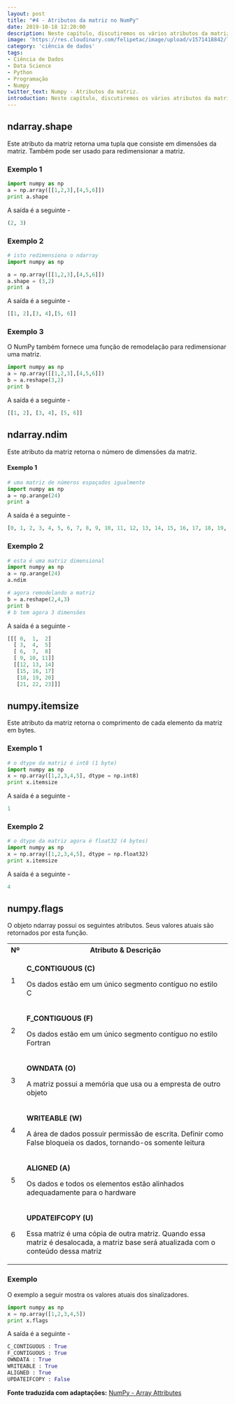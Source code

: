 ```yaml
---
layout: post
title: "#4 - Atributos da matriz no NumPy"
date: 2019-10-18 12:20:00
description: Neste capítulo, discutiremos os vários atributos da matriz do NumPy.
image: 'https://res.cloudinary.com/felipetac/image/upload/v1571418842/lego-rubrik_bebrfs.jpg'
category: 'ciência de dados'
tags:
- Ciência de Dados
- Data Science
- Python
- Programação
- Numpy
twitter_text: Numpy - Atributos da matriz.
introduction: Neste capítulo, discutiremos os vários atributos da matriz do NumPy.
---
```


## ndarray.shape

Este atributo da matriz retorna uma tupla que consiste em dimensões da matriz. Também pode ser usado para redimensionar a matriz.

### Exemplo 1
```py
import numpy as np 
a = np.array([[1,2,3],[4,5,6]]) 
print a.shape
```

A saída é a seguinte -

```py
(2, 3)
```

### Exemplo 2

```py
# isto redimensiona o ndarray
import numpy as np

a = np.array([[1,2,3],[4,5,6]])
a.shape = (3,2)
print a
```

A saída é a seguinte -

```py
[[1, 2],[3, 4],[5, 6]]
 ```

### Exemplo 3

O NumPy também fornece uma função de remodelação para redimensionar uma matriz.

```py
import numpy as np 
a = np.array([[1,2,3],[4,5,6]]) 
b = a.reshape(3,2) 
print b
```

A saída é a seguinte -

```py
[[1, 2], [3, 4], [5, 6]]
```

## ndarray.ndim

Este atributo da matriz retorna o número de dimensões da matriz.

#### Exemplo 1

```py
# uma matriz de números espaçados igualmente
import numpy as np
a = np.arange(24)
print a
```

A saída é a seguinte -

```py
[0, 1, 2, 3, 4, 5, 6, 7, 8, 9, 10, 11, 12, 13, 14, 15, 16, 17, 18, 19, 20, 21, 22, 23]
```

### Exemplo 2

```py
# esta é uma matriz dimensional
import numpy as np
a = np.arange(24)
a.ndim

# agora remodelando a matriz
b = a.reshape(2,4,3)
print b
# b tem agora 3 dimensões
```

A saída é a seguinte -

```py
[[[ 0,  1,  2]
  [ 3,  4,  5]
  [ 6,  7,  8]
  [ 9, 10, 11]]
  [[12, 13, 14]
   [15, 16, 17]
   [18, 19, 20]
   [21, 22, 23]]]
```

## numpy.itemsize

Este atributo da matriz retorna o comprimento de cada elemento da matriz em bytes.

### Exemplo 1

```py
# o dtype da matriz é int8 (1 byte)
import numpy as np
x = np.array([1,2,3,4,5], dtype = np.int8)
print x.itemsize
```

A saída é a seguinte -

```py
1
```

### Exemplo 2

```py
# o dtype da matriz agora é float32 (4 bytes)
import numpy as np
x = np.array([1,2,3,4,5], dtype = np.float32)
print x.itemsize
```

A saída é a seguinte -

```py
4
```

## numpy.flags

O objeto ndarray possui os seguintes atributos. Seus valores atuais são retornados por esta função.

<table>
<tbody><tr>
<th style="text-align:center;">Nº</th>
<th style="text-align:center;">Atributo &amp; Descrição</th>
</tr>
<tr>
<td>1</td>
<td><p><b>C_CONTIGUOUS (C)</b></p>
<p>Os dados estão em um único segmento contíguo no estilo C</p>
</td>
</tr>
<tr>
<td>2</td>
<td><p><b>F_CONTIGUOUS (F)</b></p>
<p>Os dados estão em um único segmento contíguo no estilo Fortran</p>
</td>
</tr>
<tr>
<td>3</td>
<td><p><b>OWNDATA (O)</b></p>
<p>A matriz possui a memória que usa ou a empresta de outro objeto</p>
</td>
</tr>
<tr>
<td>4</td>
<td><p><b>WRITEABLE (W)</b></p>
<p>A área de dados possuir permissão de escrita. Definir como False bloqueia os dados, tornando-os somente leitura</p>
</td>
</tr>
<tr>
<td>5</td>
<td><p><b>ALIGNED (A)</b></p>
<p>Os dados e todos os elementos estão alinhados adequadamente para o hardware</p>
</td>
</tr>
<tr>
<td>6</td>
<td><p><b>UPDATEIFCOPY (U)</b></p>
<p>Essa matriz é uma cópia de outra matriz. Quando essa matriz é desalocada, a matriz base será atualizada com o conteúdo dessa matriz</p>
</td>
</tr>
</tbody></table>

### Exemplo

O exemplo a seguir mostra os valores atuais dos sinalizadores.

```py
import numpy as np
x = np.array([1,2,3,4,5])
print x.flags
```

A saída é a seguinte -

```py
C_CONTIGUOUS : True
F_CONTIGUOUS : True
OWNDATA : True
WRITEABLE : True
ALIGNED : True
UPDATEIFCOPY : False
```

**Fonte traduzida com adaptações:** [NumPy - Array Attributes](https://www.tutorialspoint.com/numpy/numpy_array_attributes.htm)